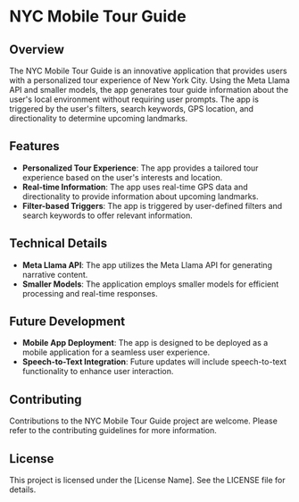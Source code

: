 # NYC Mobile Tour Guide

## Overview

The NYC Mobile Tour Guide is an innovative application that provides users with a personalized tour experience of New York City. Using the Meta Llama API and smaller models, the app generates tour guide information about the user's local environment without requiring user prompts. The app is triggered by the user's filters, search keywords, GPS location, and directionality to determine upcoming landmarks.

## Features

- **Personalized Tour Experience**: The app provides a tailored tour experience based on the user's interests and location.
- **Real-time Information**: The app uses real-time GPS data and directionality to provide information about upcoming landmarks.
- **Filter-based Triggers**: The app is triggered by user-defined filters and search keywords to offer relevant information.

## Technical Details

- **Meta Llama API**: The app utilizes the Meta Llama API for generating narrative content.
- **Smaller Models**: The application employs smaller models for efficient processing and real-time responses.

## Future Development

- **Mobile App Deployment**: The app is designed to be deployed as a mobile application for a seamless user experience.
- **Speech-to-Text Integration**: Future updates will include speech-to-text functionality to enhance user interaction.

## Contributing

Contributions to the NYC Mobile Tour Guide project are welcome. Please refer to the contributing guidelines for more information.

## License

This project is licensed under the [License Name]. See the LICENSE file for details.